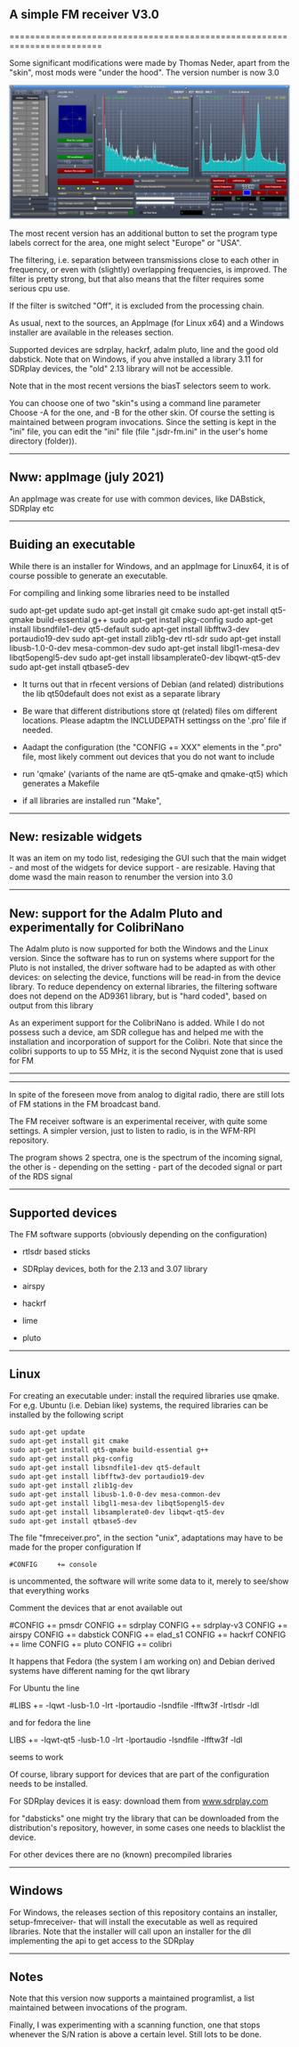 
A simple FM receiver V3.0
-------------------------

========================================================================

Some significant modifications were made by Thomas Neder, apart from the
"skin", most mods were "under the hood". 
The version number is now 3.0

![fm receiver](/fmreceiver.png?raw=true)

The most recent version has an additional button to set the program type
labels correct for the area, one might select "Europe"  or "USA".

The filtering, i.e. separation between transmissions close to each other
in frequency, or even with (slightly) overlapping frequencies,
is improved.
The filter is pretty strong, but that also means that the filter requires
some serious cpu use.

If the filter is switched "Off", it is excluded from the processing chain.

As usual, next to the sources, an AppImage (for Linux x64) and a Windows
installer are available in the releases section.

Supported devices are sdrplay, hackrf, adalm pluto, line and the good 
old dabstick. Note that on Windows, if you ahve installed a library 3.11
for SDRplay devices, the "old" 2.13 library will not be accessible.

Note that in the most  recent versions the biasT selectors seem to
work.

You can choose  one of two "skin"s using a command line parameter
Choose -A for the one, and -B for the other skin. Of course the setting
is maintained between program invocations.
Since the setting is kept in the "ini" file, you can edit
the "ini" file (file ".jsdr-fm.ini"  in the user's home directory (folder)).

-------------------------------------------------------------------------
Nww: appImage (july 2021)
------------------------------------------------------------------------

An appImage was create for use with common devices, like DABstick,
SDRplay etc

------------------------------------------------------------------------
Buiding an executable
------------------------------------------------------------------------

While there is an installer for Windows, and an appImage for Linux64,
it is of course possible  to generate an executable.

For compiling and linking some libraries need to be installed

   sudo apt-get update
   sudo apt-get install git cmake
   sudo apt-get install qt5-qmake build-essential g++
   sudo apt-get install pkg-config
   sudo apt-get install libsndfile1-dev qt5-default
   sudo apt-get install libfftw3-dev portaudio19-dev 
   sudo apt-get install zlib1g-dev rtl-sdr
   sudo apt-get install libusb-1.0-0-dev mesa-common-dev
   sudo apt-get install libgl1-mesa-dev libqt5opengl5-dev
   sudo apt-get install libsamplerate0-dev libqwt-qt5-dev
   sudo apt-get install qtbase5-dev

- It turns out that in rfecent versions of Debian (and related)
distributions the lib qt50default does not exist as a separate
library

- Be ware that different distributions store qt (related) files om
different locations. Please adaptm the INCLUDEPATH settingss on the '.pro'
file if needed.

- Aadapt the configuration (the "CONFIG += XXX" elements in the
".pro" file, most likely comment out devices that you do not want
to include

- run 'qmake' (variants of the name are qt5-qmake and qmake-qt5)
which generates a Makefile

- if all libraries are installed run "Make",

-----------------------------------------------------------------------
New: resizable widgets
-----------------------------------------------------------------------

It was an item on my todo list, redesiging the GUI such that the main
widget - and most of the widgets for device support - are resizable.
Having that dome wasd the main reason to renumber the version into 3.0

------------------------------------------------------------------------
New: support for the Adalm Pluto and experimentally for ColibriNano
------------------------------------------------------------------------

The Adalm pluto is now supported for both the Windows and the Linux version.
Since the software has to run on systems where support for the Pluto is
not installed, the driver software had to be adapted as with
other devices: on selecting the device, functions will be read-in from the
device library. To reduce dependency on external libraries, the filtering
software does not depend on the AD9361 library, but is "hard coded",
based on output from this library

As an experiment support for the ColibriNano is added. While I do not 
possess such a device, am SDR collegue has and helped me with the
installation and incorporation of support for the Colibri.
Note that since the colibri supports to up to 55 MHz, it is the second Nyquist
zone that is used for FM


-------------------------------------------------------------------------
-------------------------------------------------------------------------

In spite of the foreseen move from analog to digital radio, there
are still lots of FM stations in the FM broadcast band.

The FM receiver software is an experimental receiver, with quite some settings.
A simpler version, just to listen to radio, is in the WFM-RPI repository.

The program shows 2 spectra, one is the spectrum of the incoming signal,
the other is - depending on the setting - part of the decoded signal
or part of the RDS signal

-------------------------------------------------------------------------
Supported devices
-------------------------------------------------------------------------

The FM software supports (obviously depending on the configuration)

* rtlsdr based sticks

* SDRplay devices, both  for the 2.13 and 3.07 library

* airspy

* hackrf

* lime

* pluto

--------------------------------------------------------------------------------
Linux
--------------------------------------------------------------------------------
For creating an executable under: install the required libraries use qmake.
For e,g. Ubuntu (i.e. Debian like) systems, the required libraries
can be installed by the following script

	sudo apt-get update
	sudo apt-get install git cmake
	sudo apt-get install qt5-qmake build-essential g++
	sudo apt-get install pkg-config
	sudo apt-get install libsndfile1-dev qt5-default
	sudo apt-get install libfftw3-dev portaudio19-dev
	sudo apt-get install zlib1g-dev
	sudo apt-get install libusb-1.0-0-dev mesa-common-dev
	sudo apt-get install libgl1-mesa-dev libqt5opengl5-dev
	sudo apt-get install libsamplerate0-dev libqwt-qt5-dev
	sudo apt-get install qtbase5-dev

The file "fmreceiver.pro", in the section "unix",
adaptations may have to be made for the proper configuration
If

	#CONFIG		+= console

is uncommented, the software will write some data to it, merely to
see/show that everything works

Comment the devices that ar enot available out

#CONFIG		+= pmsdr
CONFIG		+= sdrplay
CONFIG		+= sdrplay-v3
CONFIG		+= airspy
CONFIG		+= dabstick
CONFIG		+= elad_s1
CONFIG		+= hackrf
CONFIG		+= lime
CONFIG		+= pluto
CONFIG		+= colibri

It happens that Fedora (the system I am working on) and Debian derived
systems have different naming for the qwt library

For Ubuntu the line

#LIBS +=  -lqwt -lusb-1.0 -lrt -lportaudio -lsndfile -lfftw3f -lrtlsdr -ldl

and for fedora the line

LIBS +=  -lqwt-qt5 -lusb-1.0 -lrt -lportaudio -lsndfile -lfftw3f -ldl

seems to work

Of course, library support for devices that are part of the configuration
needs to be installed.

For SDRplay devices it is easy: download them from www.sdrplay.com

for "dabsticks" one might try the library that can be downloaded from
the distribution's repository, however, in some cases one needs
to blacklist the device.

For other devices there are no (known) precompiled libraries

-------------------------------------------------------------------------------
Windows
-------------------------------------------------------------------------------

For Windows, the releases section of this repository contains an installer, setup-fmreceiver-  that will
install the executable as well as required libraries. Note that the installer will call upon
an installer for the dll implementing the api to get access to the SDRplay

------------------------------------------------------------------------------
Notes
------------------------------------------------------------------------------

Note that this version now supports a maintained programlist,
a list maintained between invocations of the program.

Finally, I was experimenting with a scanning function, one that stops
whenever the S/N ration is above a certain level. Still lots to be done.



